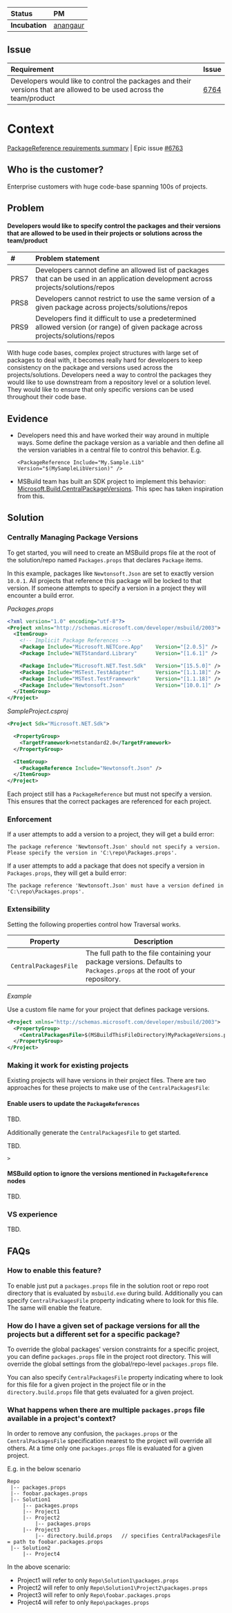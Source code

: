 | Status | PM |
|:---|:---|
| **Incubation** | [anangaur](https://github.com/anangaur) |

## Issue
| Requirement | Issue |
|:---|:---|
| Developers would like to control the packages and their versions that are allowed to be used across the team/product | [6764](https://github.com/NuGet/Home/issues/6764) |
# Context
[PackageReference requirements summary](https://github.com/NuGet/Home/wiki/PackageReference-enhancements) | Epic issue [#6763](https://github.com/NuGet/Home/issues/6763)

## Who is the customer?
Enterprise customers with huge code-base spanning 100s of projects. 

## Problem
#### Developers would like to specify control the packages and their versions that are allowed to be used in their projects or solutions across the team/product

| # | Problem statement |
|:--- |:---------------|
| PRS7 | Developers cannot define an allowed list of packages that can be used in an application development across projects/solutions/repos |
| PRS8 | Developers cannot restrict to use the same version of a given package across projects/solutions/repos |
| PRS9 | Developers find it difficult to use a predetermined allowed version (or range) of given package across projects/solutions/repos |

With huge code bases, complex project structures with large set of packages to deal with, it becomes really hard for developers to keep consistency on the package and versions used across the projects/solutions. Developers need a way to control the packages they would like to use downstream from a repository level or a solution level. They would like to ensure that only specific versions can be used throughout their code base.

## Evidence
* Developers need this and have worked their way around in multiple ways. Some define the package version as a variable and then define all the version variables in a central file to control this behavior. E.g.
  ```
  <PackageReference Include="My.Sample.Lib" Version="$(MySampleLibVersion)" />
  ```
* MSBuild team has built an SDK project to implement this behavior: [Microsoft.Build.CentralPackageVersions](https://github.com/Microsoft/MSBuildSdks/tree/master/src/CentralPackageVersions#microsoftbuildcentralpackageversions). This spec has taken inspiration from this.
 
## Solution

### Centrally Managing Package Versions

To get started, you will need to create an MSBuild props file at the root of the solution/repo named `Packages.props` that declares `Package` items.

In this example, packages like `Newtonsoft.Json` are set to exactly version `10.0.1`.  All projects that reference this package will be locked to that version.  If someone attempts to specify a version in a project they will encounter a build error.

*Packages.props*
```xml
<?xml version="1.0" encoding="utf-8"?>
<Project xmlns="http://schemas.microsoft.com/developer/msbuild/2003">
  <ItemGroup>
    <!-- Implicit Package References -->
    <Package Include="Microsoft.NETCore.App"    Version="[2.0.5]" />
    <Package Include="NETStandard.Library"      Version="[1.6.1]" />

    <Package Include="Microsoft.NET.Test.Sdk"   Version="[15.5.0]" />
    <Package Include="MSTest.TestAdapter"       Version="[1.1.18]" />
    <Package Include="MSTest.TestFramework"     Version="[1.1.18]" />
    <Package Include="Newtonsoft.Json"          Version="[10.0.1]" />
  </ItemGroup>
</Project>
```

*SampleProject.csproj*
```xml
<Project Sdk="Microsoft.NET.Sdk">

  <PropertyGroup>
    <TargetFramework>netstandard2.0</TargetFramework>
  </PropertyGroup>

  <ItemGroup>
    <PackageReference Include="Newtonsoft.Json" />
  </ItemGroup>
</Project>
```
Each project still has a `PackageReference` but must not specify a version.  This ensures that the correct packages are referenced for each project.

### Enforcement

If a user attempts to add a version to a project, they will get a build error:

```
The package reference 'Newtonsoft.Json' should not specify a version.  Please specify the version in 'C:\repo\Packages.props'.
```

If a user attempts to add a package that does not specify a version in `Packages.props`, they will get a build error:

```
The package reference 'Newtonsoft.Json' must have a version defined in 'C:\repo\Packages.props'.
```

### Extensibility

Setting the following properties control how Traversal works.

| Property                            | Description |
|-------------------------------------|-------------|
| `CentralPackagesFile `  | The full path to the file containing your package versions.  Defaults to `Packages.props` at the root of your repository. |

*Example*

Use a custom file name for your project that defines package versions.
```xml
<Project xmlns="http://schemas.microsoft.com/developer/msbuild/2003">
  <PropertyGroup>
    <CentralPackagesFile>$(MSBuildThisFileDirectory)MyPackageVersions.props</CentralPackagesFile>
  </PropertyGroup>
</Project>
```

### Making it work for existing projects
Existing projects will have versions in their project files. There are two approaches for these projects to make use of the `CentralPackagesFile`:

#### Enable users to update the `PackageReferences`

TBD.

Additionally generate the `CentralPackagesFile` to get started.

TBD.


```
>
```


#### MSBuild option to ignore the versions mentioned in `PackageReference` nodes 
TBD.

### VS experience
TBD.

## FAQs

### How to enable this feature?
To enable just put a `packages.props` file in the solution root or repo root directory that is evaluated by `msbuild.exe` during build. Additionally you can specify `CentralPackagesFile` property indicating where to look for this file. The same will enable the feature.

### How do I have a given set of package versions for all the projects but a different set for a specific package?
To override the global packages' version constraints for a specific project, you can define `packages.props` file in the project root directory. This will override the global settings from the global/repo-level `packages.props` file.

You can also specify `CentralPackagesFile` property indicating where to look for this file for a given project in the project file or in the `directory.build.props` file that gets evaluated for a given project.

### What happens when there are multiple `packages.props` file available in a project's context?
In order to remove any confusion, the `packages.props` or the `CentralPackagesFile` specification nearest to the project will override all others. At a time only one `packages.props` file is evaluated for a given project.

E.g. in the below scenario

```
Repo
 |-- packages.props
 |-- foobar.packages.props
 |-- Solution1
     |-- packages.props
     |-- Project1
     |-- Project2
         |-- packages.props
     |-- Project3
         |-- directory.build.props   // specifies CentralPackagesFile = path to foobar.packages.props
 |-- Solution2
     |-- Project4
```

In the above scenario:
* Project1 will refer to only `Repo\Solution1\packages.props`
* Project2 will refer to only `Repo\Solution1\Project2\packages.props`
* Project3 will refer to only `Repo\foobar.packages.props`
* Project4 will refer to only `Repo\packages.props`



